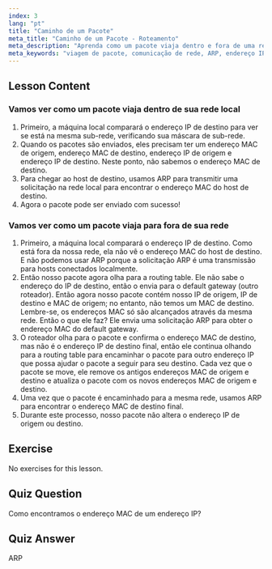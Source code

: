 ```yaml
---
index: 3
lang: "pt"
title: "Caminho de um Pacote"
meta_title: "Caminho de um Pacote - Roteamento"
meta_description: "Aprenda como um pacote viaja dentro e fora de uma rede. Entenda IP, MAC, ARP e tabelas de roteamento para comunicação em rede. Comece sua jornada de rede Linux!"
meta_keywords: "viagem de pacote, comunicação de rede, ARP, endereço IP, endereço MAC, tabela de roteamento, rede Linux, guia para iniciantes"
---
```


## Lesson Content

### Vamos ver como um pacote viaja dentro de sua rede local

1. Primeiro, a máquina local comparará o endereço IP de destino para ver se está na mesma sub-rede, verificando sua máscara de sub-rede.
2. Quando os pacotes são enviados, eles precisam ter um endereço MAC de origem, endereço MAC de destino, endereço IP de origem e endereço IP de destino. Neste ponto, não sabemos o endereço MAC de destino.
3. Para chegar ao host de destino, usamos ARP para transmitir uma solicitação na rede local para encontrar o endereço MAC do host de destino.
4. Agora o pacote pode ser enviado com sucesso!

### Vamos ver como um pacote viaja para fora de sua rede

1. Primeiro, a máquina local comparará o endereço IP de destino. Como está fora da nossa rede, ela não vê o endereço MAC do host de destino. E não podemos usar ARP porque a solicitação ARP é uma transmissão para hosts conectados localmente.
2. Então nosso pacote agora olha para a routing table. Ele não sabe o endereço do IP de destino, então o envia para o default gateway (outro roteador). Então agora nosso pacote contém nosso IP de origem, IP de destino e MAC de origem; no entanto, não temos um MAC de destino. Lembre-se, os endereços MAC só são alcançados através da mesma rede. Então o que ele faz? Ele envia uma solicitação ARP para obter o endereço MAC do default gateway.
3. O roteador olha para o pacote e confirma o endereço MAC de destino, mas não é o endereço IP de destino final, então ele continua olhando para a routing table para encaminhar o pacote para outro endereço IP que possa ajudar o pacote a seguir para seu destino. Cada vez que o pacote se move, ele remove os antigos endereços MAC de origem e destino e atualiza o pacote com os novos endereços MAC de origem e destino.
4. Uma vez que o pacote é encaminhado para a mesma rede, usamos ARP para encontrar o endereço MAC de destino final.
5. Durante este processo, nosso pacote não altera o endereço IP de origem ou destino.

## Exercise

No exercises for this lesson.

## Quiz Question

Como encontramos o endereço MAC de um endereço IP?

## Quiz Answer

ARP
